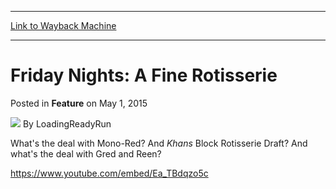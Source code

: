 
---
[Link to Wayback Machine](https://web.archive.org/web/20150503205446/http://magic.wizards.com/en/articles/archive/feature/friday-nights-fine-rotisserie-2015-05-01)

[_metadata_:wayback_url]:- "http://magic.wizards.com/en/articles/archive/feature/friday-nights-fine-rotisserie-2015-05-01"
[_metadata_:wayback_raw_url]:- "https://web.archive.org/web/20150503205446id_/http://magic.wizards.com/en/articles/archive/feature/friday-nights-fine-rotisserie-2015-05-01"
[_metadata_:wayback_capture_timestamp]:- "2015-05-03 20:54:46+00:00"
[_metadata_:generator]:- "Drupal 7 (http://drupal.org)"
[_metadata_:description]:- "Mono-Red? Khans Block Rotisserie Draft? `Gred and Reen`!?"
---


Friday Nights: A Fine Rotisserie
================================



 Posted in **Feature**
 on May 1, 2015 






![](https://media.magic.wizards.com/styles/auth_small/public/images/person/lrrbiopic.png)
By LoadingReadyRun










What's the deal with Mono-Red? And *Khans* Block Rotisserie Draft? And what's the deal with Gred and Reen?


<https://www.youtube.com/embed/Ea_TBdqzo5c>







